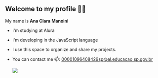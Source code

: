 ## Welcome to my profile 💙💙

 My name is **Ana Clara** **Manxini**

- I'm studying at Alura
- I'm developing in the JavaScript language
- I use this space to organize and share my projects.
- You can contact me 📫: 00001096408429sp@al.educacao.sp.gov.br

  ![](https://media.tenor.com/hVQ4gq5nXdcAAAAi/gatinhos-fofos.gif)
